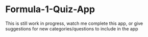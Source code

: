 # Formula-1-Quiz-App

This is still work in progress, watch me complete this app, or give suggestions for new categories/questions to include in the app
